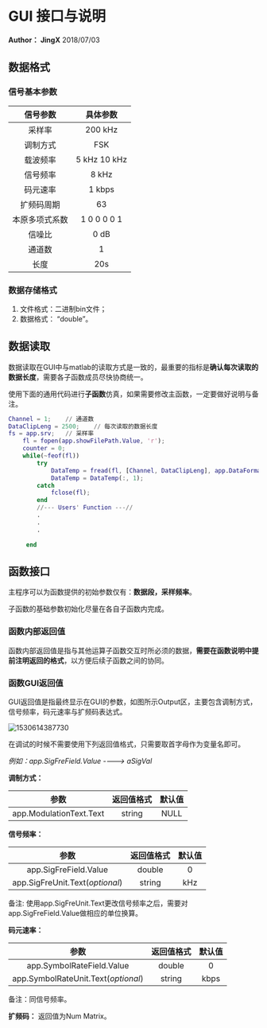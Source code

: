 # GUI 接口与说明

**Author： JingX**  2018/07/03



##  数据格式

### 信号基本参数

|    信号参数    |   具体参数   |
| :------------: | :----------: |
|     采样率     |   200 kHz    |
|    调制方式    |     FSK      |
|    载波频率    | 5 kHz 10 kHz |
|    信号频率    |    8 kHz     |
|    码元速率    |    1 kbps    |
|   扩频码周期   |      63      |
| 本原多项式系数 | 1 0 0 0 0 1  |
|     信噪比     |     0 dB     |
|     通道数     |      1       |
|      长度      |     20s      |

### 数据存储格式

1. 文件格式：二进制bin文件；
2. 数据格式：  “double”。



## 数据读取

数据读取在GUI中与matlab的读取方式是一致的，最重要的指标是**确认每次读取的数据长度**，需要各子函数成员尽快协商统一。

使用下面的通用代码进行**子函数**仿真，如果需要修改主函数，一定要做好说明与备注。

~~~matlab
Channel = 1;	// 通道数
DataClipLeng = 2500;	// 每次读取的数据长度
fs = app.srv;	// 采样率
    fl = fopen(app.showFilePath.Value, 'r');
    counter = 0;
    while(~feof(fl))
        try
            DataTemp = fread(fl, [Channel, DataClipLeng], app.DataFormat)';
            DataTemp = DataTemp(:, 1);
        catch
            fclose(fl);
        end
        //--- Users' Function ---//
        .
        .
        .
        
     end
~~~



## 函数接口

主程序可以为函数提供的初始参数仅有：**数据段，采样频率**。

子函数的基础参数初始化尽量在各自子函数内完成。

### 函数内部返回值

函数内部返回值是指与其他运算子函数交互时所必须的数据，**需要在函数说明中提前注明返回的格式**，以方便后续子函数之间的协同。

### 函数GUI返回值

GUI返回值是指最终显示在GUI的参数，如图所示Output区，主要包含调制方式，信号频率，码元速率与扩频码表达式。

![1530614387730](E:/TWNO/TempFiles/snipaste_20180703_190505.png)

在调试的时候不需要使用下列返回值格式，只需要取首字母作为变量名即可。

*例如：app.SigFreField.Value ----> aSigVal*

**调制方式：** 

|          参数           | 返回值格式 | 默认值 |
| :---------------------: | :--------: | :----: |
| app.ModulationText.Text |   string   |  NULL  |

**信号频率：** 

|              参数               | 返回值格式 | 默认值 |
| :-----------------------------: | :--------: | :----: |
|      app.SigFreField.Value      |   double   |   0    |
| app.SigFreUnit.Text(*optional*) |   string   |  kHz   |

备注: 使用app.SigFreUnit.Text更改信号频率之后，需要对app.SigFreField.Value做相应的单位换算。

**码元速率：**

|                参数                 | 返回值格式 | 默认值 |
| :---------------------------------: | :--------: | :----: |
|      app.SymbolRateField.Value      |   double   |   0    |
| app.SymbolRateUnit.Text(*optional*) |   string   |  kbps  |

备注：同信号频率。

**扩频码：** 返回值为Num Matrix。


